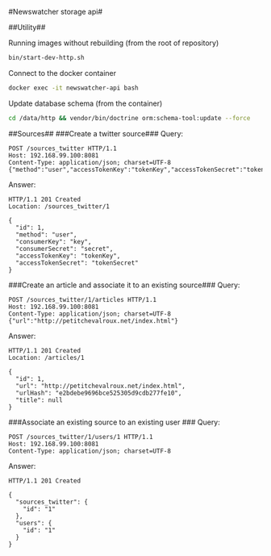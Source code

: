#Newswatcher storage api#

##Utility##

Running images without rebuilding (from the root of repository)

```bash
bin/start-dev-http.sh
```

Connect to the docker container

```bash
docker exec -it newswatcher-api bash
```

Update database schema (from the container)

```bash
cd /data/http && vendor/bin/doctrine orm:schema-tool:update --force
```

##Sources##
###Create a twitter source###
Query:

```
POST /sources_twitter HTTP/1.1
Host: 192.168.99.100:8081
Content-Type: application/json; charset=UTF-8
{"method":"user","accessTokenKey":"tokenKey","accessTokenSecret":"tokenSecret"}
```

Answer:

```
HTTP/1.1 201 Created
Location: /sources_twitter/1

{
  "id": 1,
  "method": "user",
  "consumerKey": "key",
  "consumerSecret": "secret",
  "accessTokenKey": "tokenKey",
  "accessTokenSecret": "tokenSecret"
}
```

###Create an article and associate it to an existing source###
Query:

```
POST /sources_twitter/1/articles HTTP/1.1
Host: 192.168.99.100:8081
Content-Type: application/json; charset=UTF-8
{"url":"http://petitchevalroux.net/index.html"}
```

Answer:

```
HTTP/1.1 201 Created
Location: /articles/1

{
  "id": 1,
  "url": "http://petitchevalroux.net/index.html",
  "urlHash": "e2bdebe9696bce525305d9cdb277fe10",
  "title": null
}
```

###Associate an existing source to an existing user ###
Query:

```
POST /sources_twitter/1/users/1 HTTP/1.1
Host: 192.168.99.100:8081
Content-Type: application/json; charset=UTF-8
```

Answer:

```
HTTP/1.1 201 Created

{
  "sources_twitter": {
    "id": "1"
  },
  "users": {
    "id": "1"
  }
}
```
